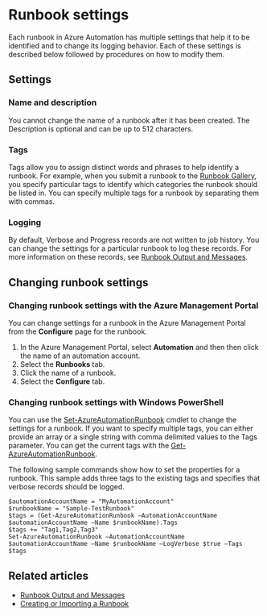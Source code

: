 <properties 
   pageTitle="Runbook settings"
   description="Describes the configuration settings for a runbook in Azure Automation and how to change them using both the Azure Management Portal and Windows PowerShell."
   services="automation"
   documentationCenter=""
   authors="bwren"
   manager="stevenka"
   editor="tysonn" />
<tags 
   ms.service="automation"
   ms.devlang="na"
   ms.topic="article"
   ms.tgt_pltfrm="na"
   ms.workload="infrastructure-services"
   ms.date="04/13/2015"
   ms.author="bwren" />

# Runbook settings

Each runbook in Azure Automation has multiple settings that help it to be identified and to change its logging behavior. Each of these settings is described below followed by procedures on how to modify them.

## Settings

### Name and description

You cannot change the name of a runbook after it has been created. The Description is optional and can be up to 512 characters.

### Tags

Tags allow you to assign distinct words and phrases to help identify a runbook. For example, when you submit a runbook to the [Runbook Gallery](https://msdn.microsoft.com/library/dn781422.aspx), you specify particular tags to identify which categories the runbook should be listed in. You can specify multiple tags for a runbook by separating them with commas.

### Logging

By default, Verbose and Progress records are not written to job history. You can change the settings for a particular runbook to log these records. For more information on these records, see [Runbook Output and Messages](https://msdn.microsoft.com/library/dn879148.aspx).

## Changing runbook settings

### Changing runbook settings with the Azure Management Portal

You can change settings for a runbook in the Azure Management Portal from the **Configure** page for the runbook.

1. In the Azure Management Portal, select **Automation** and then then click the name of an automation account.
1. Select the **Runbooks** tab.
1. Click the name of a runbook.
1. Select the **Configure** tab.

### Changing runbook settings with Windows PowerShell

You can use the [Set-AzureAutomationRunbook](https://msdn.microsoft.com/library/dn690275.aspx) cmdlet to change the settings for a runbook. If you want to specify multiple tags, you can either provide an array or a single string with comma delimited values to the Tags parameter. You can get the current tags with the [Get-AzureAutomationRunbook](https://msdn.microsoft.com/library/dn690278.aspx).

The following sample commands show how to set the properties for a runbook. This sample adds three tags to the existing tags and specifies that verbose records should be logged.

	$automationAccountName = "MyAutomationAccount"
	$runbookName = "Sample-TestRunbook"
	$tags = (Get-AzureAutomationRunbook –AutomationAccountName $automationAccountName –Name $runbookName).Tags
	$tags += "Tag1,Tag2,Tag3"
	Set-AzureAutomationRunbook –AutomationAccountName $automationAccountName –Name $runbookName –LogVerbose $true –Tags $tags

## Related articles
- [Runbook Output and Messages](../automation-runbook-output-and-messages) 
- [Creating or Importing a Runbook](https://msdn.microsoft.com/library/dn643637.aspx)
